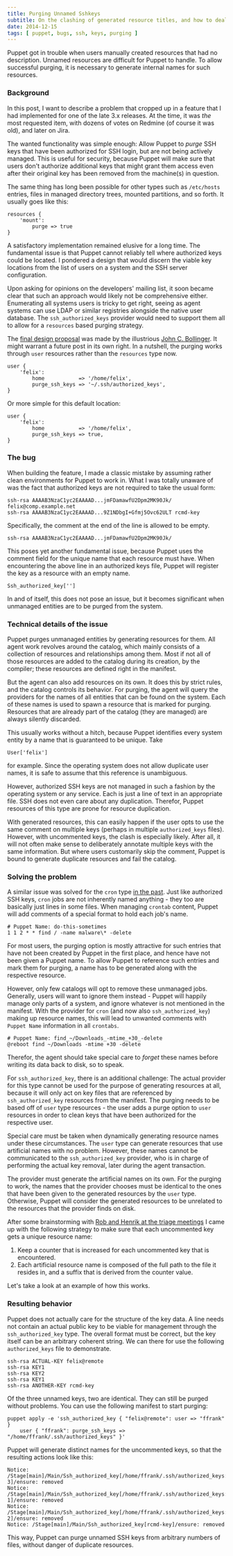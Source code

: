 ```yaml
---
title: Purging Unnamed Sshkeys
subtitle: On the clashing of generated resource titles, and how to deal.
date: 2014-12-15
tags: [ puppet, bugs, ssh, keys, purging ]
---
```


Puppet got in trouble when users manually created resources that had no description.
Unnamed resources are difficult for Puppet to handle. To allow successful
purging, it is necessary to generate internal names for such resources.

### Background

In this post, I want to describe a problem that cropped up in a feature that I
had implemented for one of the late 3.x releases. At the time, it was *the*
most requested item, with dozens of votes on Redmine (of course it was old),
and later on Jira.

The wanted functionality was simple enough: Allow Puppet to *purge* SSH keys
that have been authorized for SSH login, but are not being actively managed.
This is useful for security, because Puppet will make sure that users don't
authorize additional keys that might grant them access even after their
original key has been removed from the machine(s) in question.

The same thing has long been possible for other types such as `/etc/hosts` entries,
files in managed directory trees, mounted partitions, and so forth. It usually
goes like this:

    resources {
        'mount':
            purge => true
    }

A satisfactory implementation remained elusive for a long time. The fundamental
issue is that Puppet cannot reliably tell where authorized keys could be located.
I pondered a design that would discern the viable key locations from the list
of users on a system and the SSH server configuration.

Upon asking for opinions on the developers' mailing list, it soon became clear
that such an approach would likely not be comprehensive either. Enumerating
all systems users is tricky to get right, seeing as agent systems can use LDAP or similar
registries alongside the native user database.
The `ssh_authorized_keys` provider would need to support them all
to allow for a `resources` based purging strategy.

The [final design proposal](https://groups.google.com/forum/#!msg/puppet-users/AgvUwA9RMLM/QWGeYMP_9xoJ)
was made by the illustrious [John C. Bollinger](https://www.linkedin.com/in/johncbollinger).
It might warrant a future post in its own right. In a nutshell, the purging
works through `user` resources rather than the `resources` type now.

    user {
        'felix':
            home           => '/home/felix',
            purge_ssh_keys => '~/.ssh/authorized_keys',
    }

Or more simple for this default location:

    user {
        'felix':
            home           => '/home/felix',
            purge_ssh_keys => true,
    }

### The bug

When building the feature, I made a classic mistake by assuming rather clean
environments for Puppet to work in. What I was totally unaware of was the fact
that authorized keys are not required to take the usual form:

    ssh-rsa AAAAB3NzaC1yc2EAAAAD...jmFDamawfU2Dpm2MK90Jk/ felix@comp.example.net
    ssh-rsa AAAAB3NzaC1yc2EAAAAD...9Z1NDbgI+Gfmj5Ovc62ULT rcmd-key

Specifically, the comment at the end of the line is allowed to be empty.

    ssh-rsa AAAAB3NzaC1yc2EAAAAD...jmFDamawfU2Dpm2MK90Jk/

This poses yet another fundamental issue, because Puppet uses the comment field
for the unique name that each resource must have. When encountering the above
line in an authorized keys file, Puppet will register the key as a resource
with an empty name.

    Ssh_authorized_key['']

In and of itself, this does not pose an issue, but it becomes significant
when unmanaged entities are to be purged from the system.

### Technical details of the issue

Puppet purges unmanaged entities by generating resources for them.
All agent work revolves around the catalog, which mainly consists
of a collection of resources and relationships among them.
Most if not all of those resources are added to the catalog during its
creation, by the compiler; these resources are defined right in the manifest.

But the agent can also add resources on its own. It does this by strict rules,
and the catalog controls its behavior. For purging, the agent will query
the providers for the names of all entities that can be found on the system.
Each of these names is used to spawn a resource that is marked for purging.
Resources that are already part of the catalog (they are managed) are always
silently discarded.

This usually works without a hitch, because Puppet identifies every system
entity by a name that is guaranteed to be unique. Take

    User['felix']

for example. Since the operating system does not allow duplicate user names, it is
safe to assume that this reference is unambiguous.

However, authorized SSH keys are not managed in such a fashion by the operating
system or any service. Each is just a line of text in an appropriate file. SSH
does not even care about any duplication. Therefor, Puppet resources of this type
are prone for resource duplication.

With generated resources, this can easily happen if the user opts to use
the same comment on multiple keys (perhaps in multiple `authorized_keys` files).
However, with uncommented keys, the clash is especially likely. After all,
it will not often make sense to deliberately annotate multiple keys with
the same information. But where users customarily skip the comment, Puppet
is bound to generate duplicate resources and fail the catalog.

### Solving the problem

A similar issue was solved for the `cron` type
[in the past](http://projects.reductivelabs.com/issues/3220).
Just like authorized SSH keys, `cron` jobs are not inherently
named anything - they too are basically just lines in some files.
When managing `crontab` content, Puppet will add comments of a special
format to hold each job's name.

    # Puppet Name: do-this-sometimes
    1 1 2 * * find / -name malware\* -delete

For most users, the purging option is mostly attractive for such
entries that have not been created by Puppet in the first place, and hence
have not been given a Puppet name. To allow Puppet to reference such entries
and mark them for purging, a name has to be generated along with the respective
resource.

However, only few catalogs will opt to remove these unmanaged jobs.
Generally, users will want to ignore them instead - Puppet will happily manage
only parts of a system, and ignore whatever is not mentioned in the manifest.
With the provider for `cron` (and now also `ssh_authorized_key`) making up
resource names, this will lead to unwanted comments with `Puppet Name` information
in all `crontabs`.

    # Puppet Name: find_~/Downloads_-mtime_+30_-delete
    @reboot find ~/Downloads -mtime +30 -delete

Therefor, the agent should take special care to *forget* these names before
writing its data back to disk, so to speak.

For `ssh_authorized_key`, there is an additional challenge: The actual provider
for this type cannot be used for the purpose of generating resources at all,
because it will only act on key files that are referenced by `ssh_authorized_key`
resources from the manifest. The purging needs to be based off of `user` type
resources - the user adds a purge option to `user` resources in order to clean
keys that have been authorized for the respective user.

Special care must be taken when dynamically generating resource names under these
circumstances. The `user` type can generate resources that use artificial
names with no problem. However, these names cannot be communicated to the
`ssh_authorized_key` provider, who is in charge of performing the actual
key removal, later during the agent transaction.

The provider must generate the artificial names on its own. For the purging
to work, the names that the provider chooses must be identical to the ones
that have been given to the generated resources by the `user` type. Otherwise,
Puppet will consider the generated resources to be unrelated to the resources
that the provider finds on disk.

After some brainstorming with
[Rob and Henrik at the triage meetings](https://github.com/puppet-community/community-triage/blob/master/core/notes/2014-10-15.md)
I came up with the following strategy to make sure that each uncommented key
gets a unique resource name:

 1. Keep a counter that is increased for each uncommented key that is encountered.
 2. Each artificial resource name is composed of the full path to the file
 it resides in, and a suffix that is derived from the counter value.

Let's take a look at an example of how this works.

### Resulting behavior

Puppet does not actually care for the structure of the key data. A line needs not
contain an actual public key to be viable for management through the
`ssh_authorized_key` type. The overall format must be correct, but the key itself
can be an arbitrary coherent string. We can there for use the following
`authorized_keys` file to demonstrate.

    ssh-rsa ACTUAL-KEY felix@remote
    ssh-rsa KEY1
    ssh-rsa KEY2
    ssh-rsa KEY1
    ssh-rsa ANOTHER-KEY rcmd-key

Of the three unnamed keys, two are identical. They can still be purged without
problems. You can use the following manifest to start purging:

    puppet apply -e 'ssh_authorized_key { "felix@remote": user => "ffrank" }
        user { "ffrank": purge_ssh_keys => "/home/ffrank/.ssh/authorized_keys" }'

Puppet will generate distinct names for the uncommented keys, so that
the resulting actions look like this:

    Notice: /Stage[main]/Main/Ssh_authorized_key[/home/ffrank/.ssh/authorized_keys:unnamed-3]/ensure: removed
    Notice: /Stage[main]/Main/Ssh_authorized_key[/home/ffrank/.ssh/authorized_keys:unnamed-1]/ensure: removed
    Notice: /Stage[main]/Main/Ssh_authorized_key[/home/ffrank/.ssh/authorized_keys:unnamed-2]/ensure: removed
    Notice: /Stage[main]/Main/Ssh_authorized_key[rcmd-key]/ensure: removed

This way, Puppet can purge unnamed SSH keys from arbitrary numbers of files,
without danger of duplicate resources.
